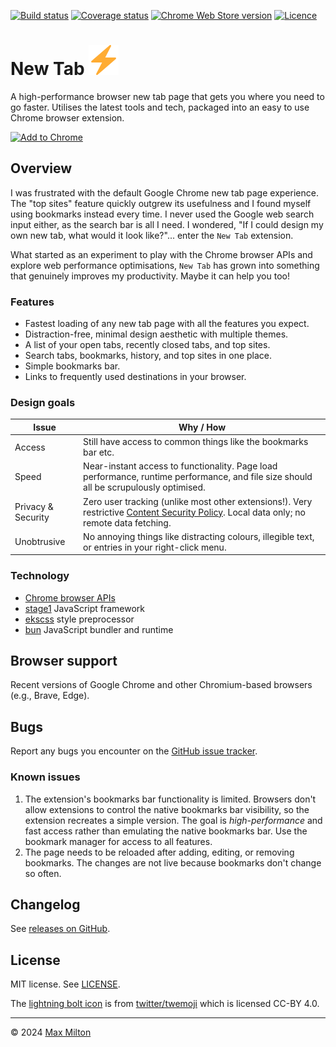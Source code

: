 [![Build status](https://img.shields.io/github/actions/workflow/status/maxmilton/new-tab/ci.yml?branch=master)](https://github.com/maxmilton/new-tab/actions)
[![Coverage status](https://img.shields.io/codeclimate/coverage/maxmilton/new-tab)](https://codeclimate.com/github/maxmilton/new-tab)
[![Chrome Web Store version](https://img.shields.io/chrome-web-store/v/cpcibnbdmpmcmnkhoiilpnlaepkepknb.svg)](https://chrome.google.com/webstore/detail/new-tab/cpcibnbdmpmcmnkhoiilpnlaepkepknb)
[![Licence](https://img.shields.io/github/license/maxmilton/new-tab.svg)](https://github.com/maxmilton/new-tab/blob/master/LICENSE)

# New Tab ![](./static/icon48.png)

A high-performance browser new tab page that gets you where you need to go faster. Utilises the latest tools and tech, packaged into an easy to use Chrome browser extension.

[![Add to Chrome](https://storage.googleapis.com/chrome-gcs-uploader.appspot.com/image/WlD8wC6g8khYWPJUsQceQkhXSlv1/mPGKYBIR2uCP0ApchDXE.png)](https://chrome.google.com/webstore/detail/new-tab/cpcibnbdmpmcmnkhoiilpnlaepkepknb)

## Overview

I was frustrated with the default Google Chrome new tab page experience. The "top sites" feature quickly outgrew its usefulness and I found myself using bookmarks instead every time. I never used the Google web search input either, as the search bar is all I need. I wondered, "If I could design my own new tab, what would it look like?"... enter the `New Tab` extension.

What started as an experiment to play with the Chrome browser APIs and explore web performance optimisations, `New Tab` has grown into something that genuinely improves my productivity. Maybe it can help you too!

### Features

- Fastest loading of any new tab page with all the features you expect.
- Distraction-free, minimal design aesthetic with multiple themes.
- A list of your open tabs, recently closed tabs, and top sites.
- Search tabs, bookmarks, history, and top sites in one place.
- Simple bookmarks bar.
- Links to frequently used destinations in your browser.

### Design goals

<!-- prettier-ignore -->
| Issue | Why / How |
| --- | --- |
| Access | Still have access to common things like the bookmarks bar etc. |
| Speed | Near-instant access to functionality. Page load performance, runtime performance, and file size should all be scrupulously optimised. |
| Privacy & Security | Zero user tracking (unlike most other extensions!). Very restrictive [Content Security Policy](https://developer.mozilla.org/en-US/docs/Web/HTTP/CSP). Local data only; no remote data fetching. |
| Unobtrusive | No annoying things like distracting colours, illegible text, or entries in your right-click menu. |

### Technology

- [Chrome browser APIs](https://developer.chrome.com/docs/extensions/reference/)
- [stage1](https://github.com/maxmilton/stage1) JavaScript framework
- [ekscss](https://github.com/maxmilton/ekscss) style preprocessor
- [bun](https://github.com/oven-sh/bun) JavaScript bundler and runtime

## Browser support

Recent versions of Google Chrome and other Chromium-based browsers (e.g., Brave, Edge).

## Bugs

Report any bugs you encounter on the [GitHub issue tracker](https://github.com/maxmilton/new-tab/issues).

### Known issues

1. The extension's bookmarks bar functionality is limited. Browsers don't allow extensions to control the native bookmarks bar visibility, so the extension recreates a simple version. The goal is _high-performance_ and fast access rather than emulating the native bookmarks bar. Use the bookmark manager for access to all features.
1. The page needs to be reloaded after adding, editing, or removing bookmarks. The changes are not live because bookmarks don't change so often.

## Changelog

See [releases on GitHub](https://github.com/maxmilton/new-tab/releases).

## License

MIT license. See [LICENSE](https://github.com/maxmilton/new-tab/blob/master/LICENSE).

The [lightning bolt icon](https://github.com/twitter/twemoji/blob/master/assets/svg/26a1.svg) is from [twitter/twemoji](https://github.com/twitter/twemoji) which is licensed CC-BY 4.0.

---

© 2024 [Max Milton](https://maxmilton.com)
